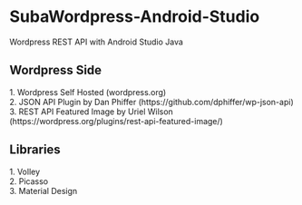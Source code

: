 # SubaWordpress-Android-Studio
Wordpress REST API with Android Studio Java

<h2>Wordpress Side</h2>
1. Wordpress Self Hosted (wordpress.org)<br/>
2. JSON API Plugin by Dan Phiffer (https://github.com/dphiffer/wp-json-api)<br/>
3. REST API Featured Image by Uriel Wilson (https://wordpress.org/plugins/rest-api-featured-image/)<br/>

<h2>Libraries</h2>
1. Volley<br/>
2. Picasso<br/>
3. Material Design<br/>
